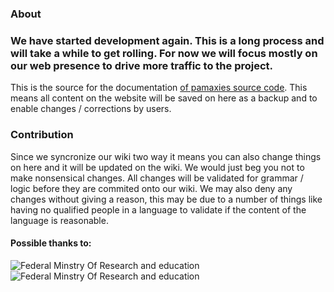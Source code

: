 ### About
### We have started development again. This is a long process and will take a while to get rolling. For now we will focus mostly on our web presence to drive more traffic to the project.
This is the source for the documentation [of pamaxies source code](https://wiki.pamaxie.com/). This means all content on the website will be saved on here as a backup and to enable changes / corrections by users.

### Contribution
Since we syncronize our wiki two way it means you can also change things on here and it will be updated on the wiki. We would just beg you not to make nonsensical changes. All changes will be validated for grammar / logic before they are commited onto our wiki.
We may also deny any changes without giving a reason, this may be due to a number of things like having no qualified people in a language to validate if the content of the language is reasonable.

#### Possible thanks to:

![**Federal Minstry Of Research and education**](https://i.imgur.com/riyuVGf.jpg) ![**Federal Minstry Of Research and education**](https://i.imgur.com/GI9XILN.png)
